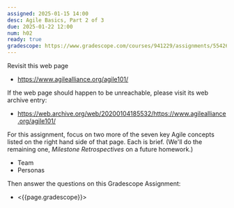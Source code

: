```yaml
---
assigned: 2025-01-15 14:00
desc: Agile Basics, Part 2 of 3
due: 2025-01-22 12:00
num: h02
ready: true
gradescope: https://www.gradescope.com/courses/941229/assignments/5542681
---
```


Revisit this web page

* <https://www.agilealliance.org/agile101/>

If the web page should happen to be unreachable, please visit its web archive entry: 
* <https://web.archive.org/web/20200104185532/https://www.agilealliance.org/agile101/>

For this assignment, focus on two more of the seven key Agile concepts listed on the right hand side of that page.
Each is brief.  (We'll do the remaining one, *Milestone Retrospectives* on a future homework.)

* Team
* Personas

Then answer the questions on this Gradescope Assignment:
* <{{page.gradescope}}>


